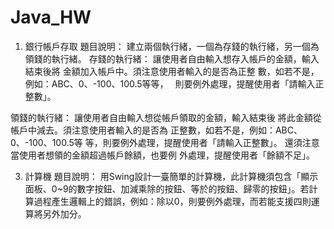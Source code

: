 # Java_HW
1.	銀行帳戶存取
題目說明：
建立兩個執行緒，一個為存錢的執行緒，另一個為領錢的執行緒。
存錢的執行緒：
讓使用者自由輸入想存入帳戶的金額，輸入結束後將
金額加入帳戶中。須注意使用者輸入的是否為正整
數，如若不是，例如：ABC、0、-100、100.5等等，　
則要例外處理，提醒使用者「請輸入正整數」。

領錢的執行緒：
讓使用者自由輸入想從帳戶領取的金額，輸入結束後
將此金額從帳戶中減去。須注意使用者輸入的是否為
正整數，如若不是，例如：ABC、0、-100、100.5等
等，則要例外處理，提醒使用者「請輸入正整數」。
還須注意當使用者想領的金額超過帳戶餘額，也要例
外處理，提醒使用者「餘額不足」。

3.	計算機
題目說明：
用Swing設計一臺簡單的計算機，此計算機須包含「顯示面板、0~9的數字按鈕、加減乘除的按鈕、等於的按鈕、歸零的按鈕」。若計算過程產生邏輯上的錯誤，例如：除以0，則要例外處理，而若能支援四則運算將另外加分。
